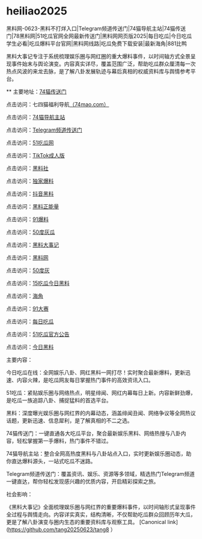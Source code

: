 # heiliao2025
黑料网-0623-黑料不打烊入口|Telegram频道传送门|74猫导航主站|74猫传送门|78黑料网|51吃瓜官网全网最新传送门|黑料网网页版2025|每日吃瓜|今日吃瓜学生必看|吃瓜爆料平台官网|黑料网线路|吃瓜免费下载安装|最新海角|881比鸭

黑料大事记专注于系统梳理娱乐圈与网红圈的重大爆料事件，以时间轴方式全景呈现事件始末与舆论演变。内容真实详尽，覆盖范围广泛，帮助吃瓜群众厘清每一次热点风波的来龙去脉，是了解八卦发展轨迹与幕后真相的权威资料库与舆情参考平台。

** 主要地址：<a href="https://74mao.com/">74猫传送门</a>

点击访问：七四猫福利导航<a href="https://74mao.com/">（74mao.com）</a>

点击访问：<a href="https://74mao.com/">74猫导航主站</a>

点击访问：<a href="https://74mao.com/">Telegram频道传送门</a>

点击访问：<a href="https://pi369.pages.dev/">51吃瓜网</a>

点击访问：<a href="https://pi11.pages.dev/">TikTok成人版</a>

点击访问：<a href="https://pi30-02.pages.dev/">黑料社</a>

点击访问：<a href="https://hl400.pages.dev/">独家爆料</a>

点击访问：<a href="https://hl386.pages.dev/">抖音黑料</a>

点击访问：<a href="https://hl380.pages.dev/">黑料正能量</a>

点击访问：<a href="https://cg57-69.pages.dev/">91爆料</a>

点击访问：<a href="https://cg147.pages.dev/">50度灰瓜</a>

点击访问：<a href="https://hl383.pages.dev/">黑料大事记</a>

点击访问：<a href="https://hl389.pages.dev/">黑料网</a>

点击访问：<a href="https://pi1-01.pages.dev/">50度灰</a>

点击访问：<a href="https://pi100.pages.dev/">15吃瓜今日黑料</a>

点击访问：<a href="https://hj-1282.pages.dev/">海角</a>

点击访问：<a href="https://cg77-66.pages.dev/">91大赛</a>

点击访问：<a href="https://cg25-4.pages.dev/">每日吃瓜</a>

点击访问：<a href="https://pi36.pages.dev/">51吃瓜官方公告</a>

点击访问：<a href="https://cg911-1.pages.dev/">今日黑料</a>



主要内容：

今日吃瓜在线：全网娱乐八卦、网红黑料一网打尽！实时聚合最新爆料，更新迅速、内容火辣，是吃瓜网友每日掌握热门事件的高效资讯入口。

51吃瓜：紧贴娱乐圈与网络热点，明星绯闻、网红内幕每日上新。内容新鲜劲爆，是吃瓜一族追踪八卦、捕捉猛料的首选平台。

黑料：深度曝光娱乐圈与网红界的内幕动态，涵盖绯闻丑闻、网络争议等全网热议话题，更新迅速、信息犀利，是了解真相的不二之选。

74猫传送门：一键直通各大吃瓜平台，聚合最新娱乐黑料、网络热搜与八卦内容，轻松掌握第一手爆料，热门事件不错过。

74猫导航主站：整合全网高热度黑料与八卦站点入口，实时更新娱乐圈动态，助你直达爆料源头，一站式吃瓜不迷路。

Telegram频道传送门：覆盖资讯、娱乐、资源等多领域，精选热门Telegram频道一键直达，帮你轻松发现感兴趣的优质内容，开启精彩探索之旅。

社会影响：

《黑料大事记》全面梳理娱乐圈与网红界的重要爆料事件，以时间轴形式呈现事件全过程与舆情走向。内容详实真实，结构清晰，不仅帮助吃瓜群众回顾历年大瓜，更是了解八卦演变与圈内生态的重要资料库与观察工具。
[Canonical link](https://github.com/tang20250623/tang8 ）
